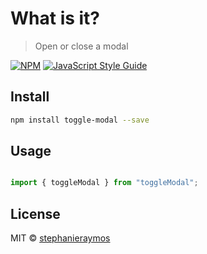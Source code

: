 # What is it?

> Open or close a modal

[![NPM](https://img.shields.io/npm/v/toggle-modal.svg)](https://www.npmjs.com/package/toggle-modal) [![JavaScript Style Guide](https://img.shields.io/badge/code_style-standard-brightgreen.svg)](https://standardjs.com)

## Install

```bash
npm install toggle-modal --save
```

## Usage

```jsx

import { toggleModal } from "toggleModal";

```

## License

MIT © [stephanieraymos](https://github.com/stephanieraymos)

